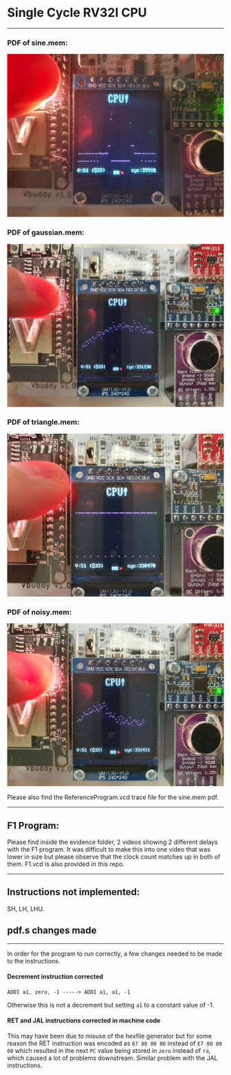 # Single Cycle RV32I CPU

---

### PDF of sine.mem:

![sinepdf](/images/sinepdf.jpg)

### PDF of gaussian.mem:

![gaussianpdf](/images/gaussianpdf.jpg)

### PDF of triangle.mem:

![trianglepdf](/images/trianglepdf.jpg)

### PDF of noisy.mem:

![noisypdf](/images/noisypdf.jpg)

Please also find the ReferenceProgram.vcd trace file for the sine.mem pdf. 

---

## F1 Program:

Please find inside the evidence folder, 2 videos showing 2 different delays with the F1 program. It was difficult to make this into one video that was lower in size but please observe that the clock count matches up in both of them. F1.vcd is also provided in this repo. 

---

## Instructions not implemented:
SH, LH, LHU. 

## pdf.s changes made
---
In order for the program to run correctly, a few changes needed to be made to the instructions. 

#### Decrement instruction corrected
 
```assembly
ADDI a1, zero, -1 -----> ADDI a1, a1, -1
```
Otherwise this is not a decrement but setting `a1` to a constant value of -1.

#### RET and JAL instructions corrected in machine code

This may have been due to misuse of the hexfile generator but for some reason the RET instruction was encoded as `67 80 00 00` instead of
`E7 80 00 00` which resulted in the next `PC` value being stored in `zero` instead of `ra`, which caused a lot of problems downstream. Similar problem with the JAL instructions.

 



